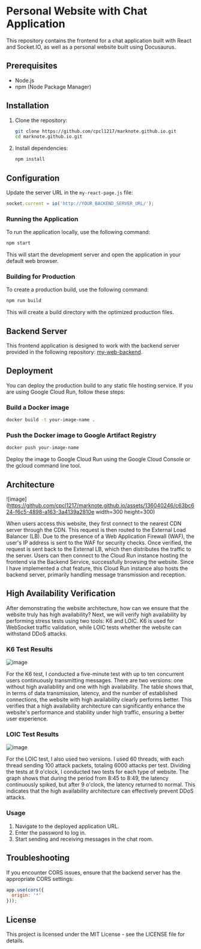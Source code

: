 
# Personal Website with Chat Application

This repository contains the frontend for a chat application built with React and Socket.IO, as well as a personal website built using Docusaurus.

## Prerequisites

- Node.js
- npm (Node Package Manager)

## Installation

1. Clone the repository:

    ```bash
    git clone https://github.com/cpcl1217/marknote.github.io.git
    cd marknote.github.io.git
    ```

2. Install dependencies:

    ```bash
    npm install
    ```

## Configuration

Update the server URL in the `my-react-page.js` file:

```javascript
socket.current = io('http://YOUR_BACKEND_SERVER_URL/');
```

### Running the Application

To run the application locally, use the following command:

```bash
npm start
```
This will start the development server and open the application in your default web browser.

### Building for Production

To create a production build, use the following command:

```bash
npm run build
```

This will create a build directory with the optimized production files.

## Backend Server

This frontend application is designed to work with the backend server provided in the following repository: [my-web-backend](https://github.com/cpcl1217/my-web-backend).

## Deployment

You can deploy the production build to any static file hosting service. If you are using Google Cloud Run, follow these steps:

### Build a Docker image

```bash
docker build -t your-image-name .
```
    
### Push the Docker image to Google Artifact Registry

```bash
docker push your-image-name
```

Deploy the image to Google Cloud Run using the Google Cloud Console or the gcloud command line tool.

## Architecture

![image](https://github.com/cpcl1217/marknote.github.io/assets/136040246/c63bc624-f6c5-4898-a163-3a4139a2810e width=300 height=300)

When users access this website, they first connect to the nearest CDN server through the CDN. This request is then routed to the External Load Balancer (LB). Due to the presence of a Web Application Firewall (WAF), the user's IP address is sent to the WAF for security checks. Once verified, the request is sent back to the External LB, which then distributes the traffic to the server. Users can then connect to the Cloud Run instance hosting the frontend via the Backend Service, successfully browsing the website. Since I have implemented a chat feature, this Cloud Run instance also hosts the backend server, primarily handling message transmission and reception.


## High Availability Verification

After demonstrating the website architecture, how can we ensure that the website truly has high availability? Next, we will verify high availability by performing stress tests using two tools: K6 and LOIC. K6 is used for WebSocket traffic validation, while LOIC tests whether the website can withstand DDoS attacks.

### K6 Test Results

![image](https://github.com/cpcl1217/marknote.github.io/assets/136040246/def412ad-2aa3-4877-9d14-1868452f510d)

For the K6 test, I conducted a five-minute test with up to ten concurrent users continuously transmitting messages. There are two versions: one without high availability and one with high availability. The table shows that, in terms of data transmission, latency, and the number of established connections, the website with high availability clearly performs better. This verifies that a high availability architecture can significantly enhance the website's performance and stability under high traffic, ensuring a better user experience.

### LOIC Test Results

![image](https://github.com/cpcl1217/marknote.github.io/assets/136040246/44858a25-bb8e-4bd5-b335-a332104528b2)

For the LOIC test, I also used two versions. I used 60 threads, with each thread sending 100 attack packets, totaling 6000 attacks per test. Dividing the tests at 9 o'clock, I conducted two tests for each type of website. The graph shows that during the period from 8:45 to 8:49, the latency continuously spiked, but after 9 o'clock, the latency returned to normal. This indicates that the high availability architecture can effectively prevent DDoS attacks.


### Usage

1. Navigate to the deployed application URL.
2. Enter the password to log in.
3. Start sending and receiving messages in the chat room.

## Troubleshooting

If you encounter CORS issues, ensure that the backend server has the appropriate CORS settings:

```javascript
app.use(cors({
  origin: '*'
}));
```

## License

This project is licensed under the MIT License - see the LICENSE file for details.
